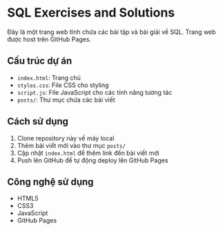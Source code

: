 # SQL Exercises and Solutions

Đây là một trang web tĩnh chứa các bài tập và bài giải về SQL. Trang web được host trên GitHub Pages.

## Cấu trúc dự án

- `index.html`: Trang chủ
- `styles.css`: File CSS cho styling
- `script.js`: File JavaScript cho các tính năng tương tác
- `posts/`: Thư mục chứa các bài viết

## Cách sử dụng

1. Clone repository này về máy local
2. Thêm bài viết mới vào thư mục `posts/`
3. Cập nhật `index.html` để thêm link đến bài viết mới
4. Push lên GitHub để tự động deploy lên GitHub Pages

## Công nghệ sử dụng

- HTML5
- CSS3
- JavaScript
- GitHub Pages 